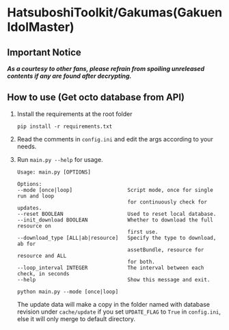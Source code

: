 # HatsuboshiToolkit/Gakumas(Gakuen IdolMaster)

## Important Notice

***As a courtesy to other fans, please refrain from spoiling unreleased contents if any are found after decrypting.***

## How to use (Get octo database from API)

1. Install the requirements at the root folder
    ```
    pip install -r requirements.txt
    ```

2. Read the comments in `config.ini` and edit the args according to your needs.  
   
3. Run `main.py --help` for usage.
    ```
    Usage: main.py [OPTIONS]

    Options:
    --mode [once|loop]                  Script mode, once for single run and loop
                                        for continuously check for updates.
    --reset BOOLEAN                     Used to reset local database.
    --init_download BOOLEAN             Whether to download the full resource on
                                        first use.
    --download_type [ALL|ab|resource]   Specify the type to download, ab for
                                        assetBundle, resource for resource and ALL
                                        for both.
    --loop_interval INTEGER             The interval between each check, in seconds
    --help                              Show this message and exit.
    ```
    ```
    python main.py --mode [once|loop]
    ```
    The update data will make a copy in the folder named with database revision under `cache/update` if you set `UPDATE_FLAG` to `True` in `config.ini`, else it will only merge to default directory.